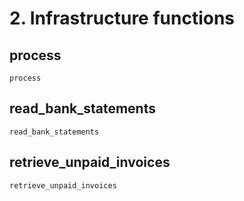 # 2. Infrastructure functions

## process
```@docs
process
```

## read\_bank\_statements
```@docs
read_bank_statements
```

## retrieve\_unpaid\_invoices
```@docs
retrieve_unpaid_invoices
```
